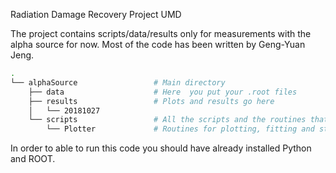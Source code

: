 Radiation Damage Recovery Project UMD

The project contains scripts/data/results only for measurements with the alpha source for now. 
Most of the code has been written by Geng-Yuan Jeng.

```bash
.
└── alphaSource                 # Main directory
    ├── data                    # Here  you put your .root files
    ├── results                 # Plots and results go here
    │   └── 20181027
    └── scripts                 # All the scripts and the routines that we are going to use
        └── Plotter             # Routines for plotting, fitting and style configuration
```

In order to able to run this code you should have already installed Python and ROOT.